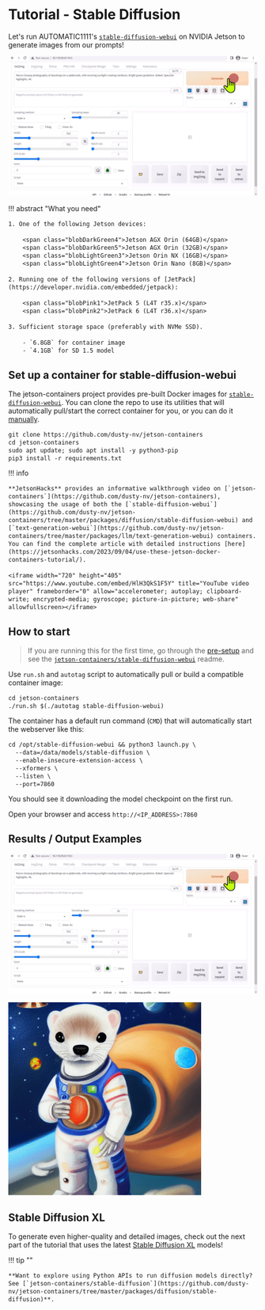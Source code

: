 # Tutorial - Stable Diffusion

Let's run AUTOMATIC1111's [`stable-diffusion-webui`](https://github.com/AUTOMATIC1111/stable-diffusion-webui) on NVIDIA Jetson to generate images from our prompts!

![](./images/stable-diffusion-webui_green-web.gif)

!!! abstract "What you need"

    1. One of the following Jetson devices:

        <span class="blobDarkGreen4">Jetson AGX Orin (64GB)</span>
        <span class="blobDarkGreen5">Jetson AGX Orin (32GB)</span>
        <span class="blobLightGreen3">Jetson Orin NX (16GB)</span>
        <span class="blobLightGreen4">Jetson Orin Nano (8GB)</span>

    2. Running one of the following versions of [JetPack](https://developer.nvidia.com/embedded/jetpack):

        <span class="blobPink1">JetPack 5 (L4T r35.x)</span>
        <span class="blobPink2">JetPack 6 (L4T r36.x)</span>

    3. Sufficient storage space (preferably with NVMe SSD).

        - `6.8GB` for container image
        - `4.1GB` for SD 1.5 model

## Set up a container for stable-diffusion-webui

The jetson-containers project provides pre-built Docker images for [`stable-diffusion-webui`](https://github.com/dusty-nv/jetson-containers/tree/master/packages/diffusion/stable-diffusion-webui).  You can clone the repo to use its utilities that will automatically pull/start the correct container for you, or you can do it [manually](https://github.com/dusty-nv/jetson-containers/tree/master/packages/diffusion/stable-diffusion-webui#user-content-run).

```
git clone https://github.com/dusty-nv/jetson-containers
cd jetson-containers
sudo apt update; sudo apt install -y python3-pip
pip3 install -r requirements.txt
```

!!! info

    **JetsonHacks** provides an informative walkthrough video on [`jetson-containers`](https://github.com/dusty-nv/jetson-containers), showcasing the usage of both the [`stable-diffusion-webui`](https://github.com/dusty-nv/jetson-containers/tree/master/packages/diffusion/stable-diffusion-webui) and [`text-generation-webui`](https://github.com/dusty-nv/jetson-containers/tree/master/packages/llm/text-generation-webui) containers. You can find the complete article with detailed instructions [here](https://jetsonhacks.com/2023/09/04/use-these-jetson-docker-containers-tutorial/).

    <iframe width="720" height="405" src="https://www.youtube.com/embed/HlH3QkS1F5Y" title="YouTube video player" frameborder="0" allow="accelerometer; autoplay; clipboard-write; encrypted-media; gyroscope; picture-in-picture; web-share" allowfullscreen></iframe>

## How to start

> If you are running this for the first time, go through the [pre-setup](https://github.com/dusty-nv/jetson-containers/blob/master/docs/setup.md) and see the [`jetson-containers/stable-diffusion-webui`](https://github.com/dusty-nv/jetson-containers/tree/master/packages/diffusion/stable-diffusion-webui) readme.

Use `run.sh` and `autotag` script to automatically pull or build a compatible container image:

```
cd jetson-containers
./run.sh $(./autotag stable-diffusion-webui)
```

The container has a default run command (`CMD`) that will automatically start the webserver like this:

```
cd /opt/stable-diffusion-webui && python3 launch.py \
  --data=/data/models/stable-diffusion \
  --enable-insecure-extension-access \
  --xformers \
  --listen \
  --port=7860
```

You should see it downloading the model checkpoint on the first run.

Open your browser and access `http://<IP_ADDRESS>:7860`

## Results / Output Examples

![](./images/stable-diffusion-webui_green-web.gif)

![](./images/stable-diffusion_space-ferret.png)

## Stable Diffusion XL

To generate even higher-quality and detailed images, check out the next part of the tutorial that uses the latest [Stable Diffusion XL](tutorial_stable-diffusion-xl.md) models!


!!! tip ""

    **Want to explore using Python APIs to run diffusion models directly? See [`jetson-containers/stable-diffusion`](https://github.com/dusty-nv/jetson-containers/tree/master/packages/diffusion/stable-diffusion)**.